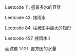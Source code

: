Leetcode 11. 盛最多水的容器

Leetcode 42. 接雨水

Leetcode 84. 柱状图中最大的矩形

Leetcode 497. 接雨水II

面试题 17.21. 直方图的水量

